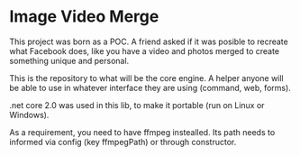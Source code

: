 # Image Video Merge
This project was born as a POC. A friend asked if it was posible to recreate what Facebook does, like you have a video and photos merged to create something unique and personal.

This is the repository to what will be the core engine. A helper anyone will be able to use in whatever interface they are using (command, web, forms).

.net core 2.0 was used in this lib, to make it portable (run on Linux or Windows).

As a requirement, you need to have ffmpeg instealled. Its path needs to informed via config (key ffmpegPath) or through constructor.